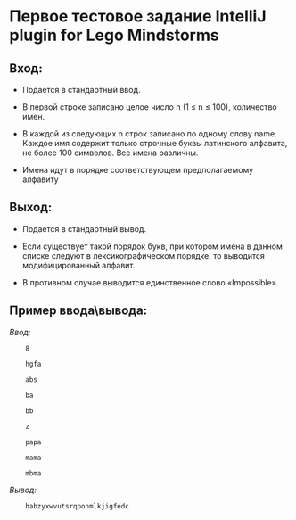 # Первое тестовое задание IntelliJ plugin for Lego Mindstorms

## Вход:

- Подается в стандартный ввод. 

- В первой строке записано целое число n (1 ≤ n ≤ 100), количество имен.

- В каждой из следующих n строк записано по одному слову name. Каждое имя содержит только строчные буквы латинского алфавита, не более 100 символов. Все имена различны.

- Имена идут в порядке соответствующем предполагаемому алфавиту


## Выход:

- Подается в стандартный вывод. 

- Если существует такой порядок букв, при котором имена в данном списке следуют в лексикографическом порядке, то выводится модифицированный алфавит.

- В противном случае выводится единственное слово «Impossible».


## Пример ввода\вывода:

*Ввод:*

        8

        hgfa

        abs

        ba

        bb

        z

        papa

        mama

        mbma

*Вывод:*

        habzyxwvutsrqponmlkjigfedc
